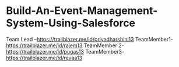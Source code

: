# Build-An-Event-Management-System-Using-Salesforce
 Team Lead –https://trailblazer.me/id/priyadharshini13
 TeamMember1-https://trailblazer.me/id/rajem13
TeamMember 2-https://trailblazer.me/id/pugas13
TeamMember3-https://trailblazer.me/id/revaa13
